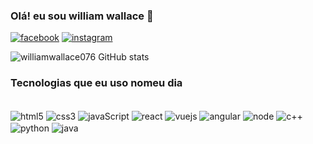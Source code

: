 
### Olá! eu sou william wallace 👋 

[![facebook](https://img.shields.io/badge/Facebook-1877F2?style=for-the-badge&logo=facebook&logoColor=white)](https://mobile.facebook.com/wallwillix)
[![instagram](https://img.shields.io/badge/Instagram-E4405F?style=for-the-badge&logo=instagram&logoColor=white)](https://www.instagram.com/wallace_willx/)

![williamwallace076 GitHub stats](https://github-readme-stats.vercel.app/api?username=williamwallace&show_icons=true&theme=synthwave)

### Tecnologias que eu uso nomeu dia 

<div style="display:inline_block"><br/>
<img align="center" alt="html5" src="https://img.shields.io/badge/HTML5-E34F26?style=for-the-badge&logo=html5&logoColor=white" />  
<img align="center" alt="css3" src="https://img.shields.io/badge/CSS3-1572B6?style=for-the-badge&logo=css3&logoColor=white" />  
<img align="center" alt="javaScript" src="https://img.shields.io/badge/JavaScript-F7DF1E?style=for-the-badge&logo=javascript&logoColor=black" />  
<img align="center" alt="react" src="https://img.shields.io/badge/React-20232A?style=for-the-badge&logo=react&logoColor=61DAFB" />  
<img align="center" alt="vuejs" src="https://img.shields.io/badge/Vue.js-35495E?style=for-the-badge&logo=vue.js&logoColor=4FC08D" />  
<img align="center" alt="angular" src="	https://img.shields.io/badge/Angular-DD0031?style=for-the-badge&logo=angular&logoColor=white" />  
<img align="center" alt="node" src="https://img.shields.io/badge/Node.js-43853D?style=for-the-badge&logo=node.js&logoColor=white" />  
<img align="center" alt="c++" src="https://img.shields.io/badge/C%2B%2B-00599C?style=for-the-badge&logo=c%2B%2B&logoColor=white" />  
<img align="center" alt="python" src="https://img.shields.io/badge/Python-14354C?style=for-the-badge&logo=python&logoColor=whit" />  
<img align="center" alt="java" src="https://img.shields.io/badge/Java-ED8B00?style=for-the-badge&logo=java&logoColor=whit" />  
</div>
